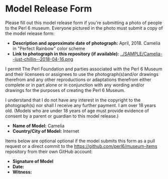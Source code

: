 # Model Release Form

Please fill out this model release form if you're submitting a photo of
people to the Perl 6 museum. Everyone pictured in the photo must submit a copy
of the model release form:

- **Description and approximate date of photograph:** April, 2018. Camelia in "Perfect Rainbow" color scheme
- **Link to photograph in this repository (if available):** [../SAMPLE/Camelia--just-chillin--2018-04-16.png](../SAMPLE/Camelia--just-chillin--2018-04-16.png)

I permit The Perl Foundation and parties associated with the Perl 6 Museum
and their licensees or assignees to use the photograph(s)and/or drawings therefrom and any other reproductions or adaptations therefrom either complete or in part alone or in conjunction with any wording and/or drawings for the purposes of creating the Perl 6 Museum.

I understand that I do not have any interest in the copyright to the photograph(s) nor shall I receive any further payment. I am over 18 years old. (Models who are under 18 years of age must provide evidence of consent by a parent or guardian to this model release.)

- **Name of Model:** Camelia
- **Country/City of Model:** Internet

Items below are optional optional if the model submits this form as a pull request or a direct commit to the https://github.com/perl6/museum-items
repository from their own GitHub account:

- **Signature of Model**
- **Date:**
- **Witness:**
